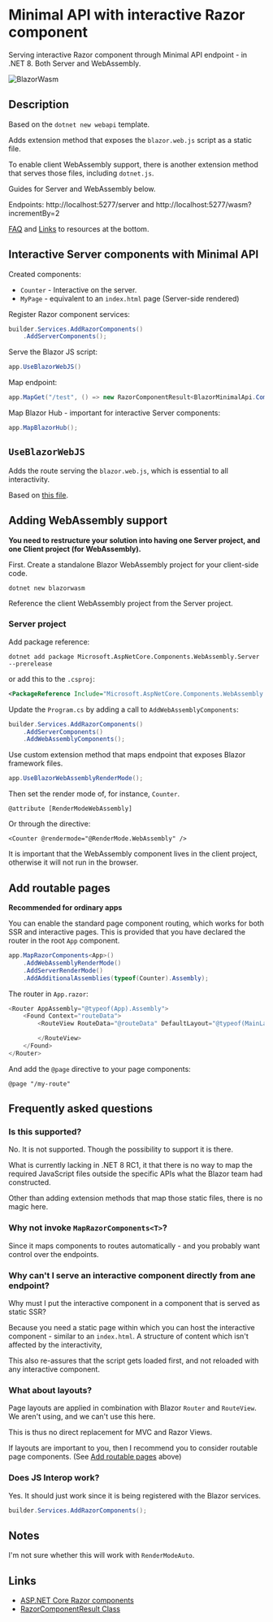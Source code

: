 # Minimal API with interactive Razor component

Serving interactive Razor component through Minimal API endpoint - in .NET 8. Both Server and WebAssembly.

![BlazorWasm](https://github.com/marinasundstrom/BlazorMinimalApiTest/assets/919580/697ddb62-9a1a-40bb-b97c-882b95875b99)

## Description

Based on the ``dotnet new webapi`` template. 

Adds extension method that exposes the ``blazor.web.js`` script as a static file.

To enable client WebAssembly support, there is another extension method that serves those files, including ``dotnet.js``.

Guides for Server and WebAssembly below.

Endpoints: http://localhost:5277/server and http://localhost:5277/wasm?incrementBy=2

[FAQ](#frequently-asked-questions) and [Links](#links) to resources at the bottom.

## Interactive Server components with Minimal API

Created components:

* ``Counter`` - Interactive on the server.
* ``MyPage`` - equivalent to an ``index.html`` page (Server-side rendered)

Register Razor component services:

```cs
builder.Services.AddRazorComponents()
    .AddServerComponents();
```

Serve the Blazor JS script:

```cs 
app.UseBlazorWebJS()
```

Map endpoint:

```cs
app.MapGet("/test", () => new RazorComponentResult<BlazorMinimalApi.Components.MyPage>());
```

Map Blazor Hub - important for interactive Server components:

```cs
app.MapBlazorHub();
```

## ``UseBlazorWebJS``

Adds the route serving the ``blazor.web.js``, which is essential to all interactivity.

Based on [this file](https://github.com/dotnet/aspnetcore/blob/e6c7c01bce4fce79bf5bc84098ea8d347ef358cc/src/Components/Endpoints/src/Builder/RazorComponentsEndpointRouteBuilderExtensions.cs#L28).

## Adding WebAssembly support

**You need to restructure your solution into having one Server project, and one Client project (for WebAssembly).**

First. Create a standalone Blazor WebAssembly project for your client-side code.

```
dotnet new blazorwasm
``````

Reference the client WebAssembly project from the Server project.

### Server project

Add package reference:

``````
dotnet add package Microsoft.AspNetCore.Components.WebAssembly.Server --prerelease
``````

or add this to the ``.csproj``:

```xml
<PackageReference Include="Microsoft.AspNetCore.Components.WebAssembly.Server" Version="8.0.0-rc.1.*" />
```

Update the ``Program.cs`` by adding a call to ``AddWebAssemblyComponents``:

```cs
builder.Services.AddRazorComponents()
    .AddServerComponents()
    .AddWebAssemblyComponents();
```

Use custom extension method that maps endpoint that exposes Blazor framework files.

```cs
app.UseBlazorWebAssemblyRenderMode();
```

Then set the render mode of, for instance, ``Counter``.

```razor
@attribute [RenderModeWebAssembly]
```

Or through the directive:

```razor
<Counter @rendermode="@RenderMode.WebAssembly" />
```

It is important that the WebAssembly component lives in the client project, otherwise it will not run in the browser.


## Add routable pages

**Recommended for ordinary apps**

You can enable the standard page component routing, which works for both SSR and interactive pages. This is provided that you have declared the router in the root ``App`` component.

```cs
app.MapRazorComponents<App>()
    .AddWebAssemblyRenderMode()
    .AddServerRenderMode()
    .AddAdditionalAssemblies(typeof(Counter).Assembly);
```

The router in ``App.razor``:

```cs
<Router AppAssembly="@typeof(App).Assembly">
    <Found Context="routeData">
        <RouteView RouteData="@routeData" DefaultLayout="@typeof(MainLayout)">

        </RouteView>
    </Found>
</Router>
```

And add the ``@page`` directive to your page components:

```razor
@page "/my-route"
```

## Frequently asked questions

### Is this supported?

No. It is not supported. Though the possibility to support it is there.

What is currently lacking in .NET 8 RC1, it that there is no way to map the required JavaScript files outside the specific APIs what the Blazor team had constructed.

Other than adding extension methods that map those static files, there is no magic here.

### Why not invoke ``MapRazorComponents<T>``?

Since it maps components to routes automatically - and you probably want control over the endpoints.

### Why can't I serve an interactive component directly from ane endpoint?

Why must I put the interactive component in a component that is served as static SSR?

Because you need a static page within which you can host the interactive component - similar to an ``index.html``. A structure of content which isn't affected by the interactivity,

This also re-assures that the script gets loaded first, and not reloaded with any interactive component.

### What about layouts?

Page layouts are applied in combination with Blazor ``Router`` and ``RouteView``. We aren't using, and we can't use this here.

This is thus no direct replacement for MVC and Razor Views.

If layouts are important to you, then I recommend you to consider routable page components. (See [Add routable pages](#add-routable-pages) above)

### Does JS Interop work?

Yes. It should just work since it is being registered with the Blazor services.

```cs
builder.Services.AddRazorComponents();
``````

## Notes

I'm not sure whether this will work with ``RenderModeAuto``.

## Links

* [ASP.NET Core Razor components](https://learn.microsoft.com/en-us/aspnet/core/blazor/components/?view=aspnetcore-7.0)
* [RazorComponentResult Class](https://learn.microsoft.com/en-us/dotnet/api/microsoft.aspnetcore.components.endpoints.razorcomponentresult?view=aspnetcore-8.0)
